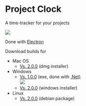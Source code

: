 # Project Clock
A time-tracker for your projects

<img src="https://richlab.de/pics/project-clock-shot.png">

Done with <a href="https://electronjs.org/" target="_blank">Electron</a>

Download builds for

<ul>
    <li>Mac OS
        <ul>
            <li><a href="https://www.richlab.de/files/project-clock.app.dmg">Vs. 2.0.0</a> (dmg installer)</li>
        </ul>
    </li>
    <li>Windows
        <ul>
            <li><a href="https://www.richlab.de/files/Project-Clock.zip">Vs. 1.0.0</a> (exe, done with <a href="https://www.microsoft.com/net" target="_blank">.Net)</a><br>
            <img src="https://richlab.de/pics/p-clock.jpg">
            </li>
            <li><a href="https://www.richlab.de/files/project-clock-installer.exe.zip">Vs. 2.0.0</a> (windows installer)</li>
        </ul>
    </li>
    <li>Linux
        <ul>
            <li><a href="https://www.richlab.de/files/Project-Clock_2.0.0_amd64.deb">Vs. 2.0.0</a> (debian package)</li>
        </ul>
    </li>
</ul>
